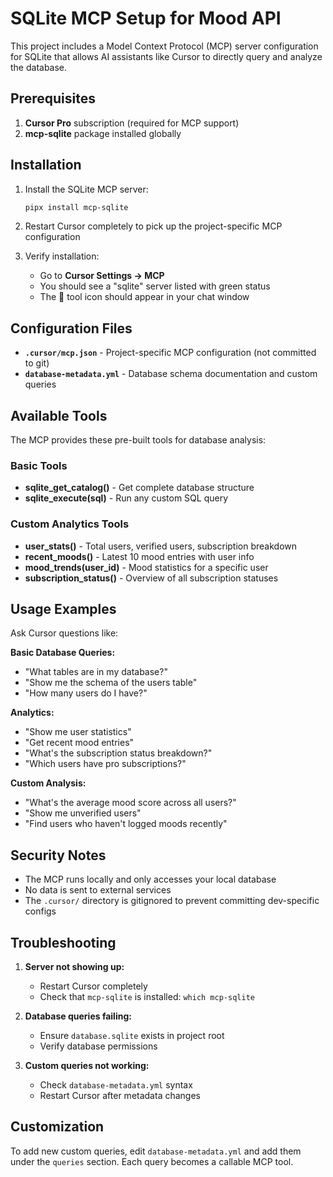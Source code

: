 # SQLite MCP Setup for Mood API

This project includes a Model Context Protocol (MCP) server configuration for SQLite that allows AI assistants like Cursor to directly query and analyze the database.

## Prerequisites

1. **Cursor Pro** subscription (required for MCP support)
2. **mcp-sqlite** package installed globally

## Installation

1. Install the SQLite MCP server:
   ```bash
   pipx install mcp-sqlite
   ```

2. Restart Cursor completely to pick up the project-specific MCP configuration

3. Verify installation:
   - Go to **Cursor Settings → MCP**
   - You should see a "sqlite" server listed with green status
   - The 🔧 tool icon should appear in your chat window

## Configuration Files

- **`.cursor/mcp.json`** - Project-specific MCP configuration (not committed to git)
- **`database-metadata.yml`** - Database schema documentation and custom queries

## Available Tools

The MCP provides these pre-built tools for database analysis:

### Basic Tools
- **sqlite_get_catalog()** - Get complete database structure
- **sqlite_execute(sql)** - Run any custom SQL query

### Custom Analytics Tools
- **user_stats()** - Total users, verified users, subscription breakdown
- **recent_moods()** - Latest 10 mood entries with user info
- **mood_trends(user_id)** - Mood statistics for a specific user
- **subscription_status()** - Overview of all subscription statuses

## Usage Examples

Ask Cursor questions like:

**Basic Database Queries:**
- "What tables are in my database?"
- "Show me the schema of the users table"
- "How many users do I have?"

**Analytics:**
- "Show me user statistics"
- "Get recent mood entries"
- "What's the subscription status breakdown?"
- "Which users have pro subscriptions?"

**Custom Analysis:**
- "What's the average mood score across all users?"
- "Show me unverified users"
- "Find users who haven't logged moods recently"

## Security Notes

- The MCP runs locally and only accesses your local database
- No data is sent to external services
- The `.cursor/` directory is gitignored to prevent committing dev-specific configs

## Troubleshooting

1. **Server not showing up:**
   - Restart Cursor completely
   - Check that `mcp-sqlite` is installed: `which mcp-sqlite`

2. **Database queries failing:**
   - Ensure `database.sqlite` exists in project root
   - Verify database permissions

3. **Custom queries not working:**
   - Check `database-metadata.yml` syntax
   - Restart Cursor after metadata changes

## Customization

To add new custom queries, edit `database-metadata.yml` and add them under the `queries` section. Each query becomes a callable MCP tool. 